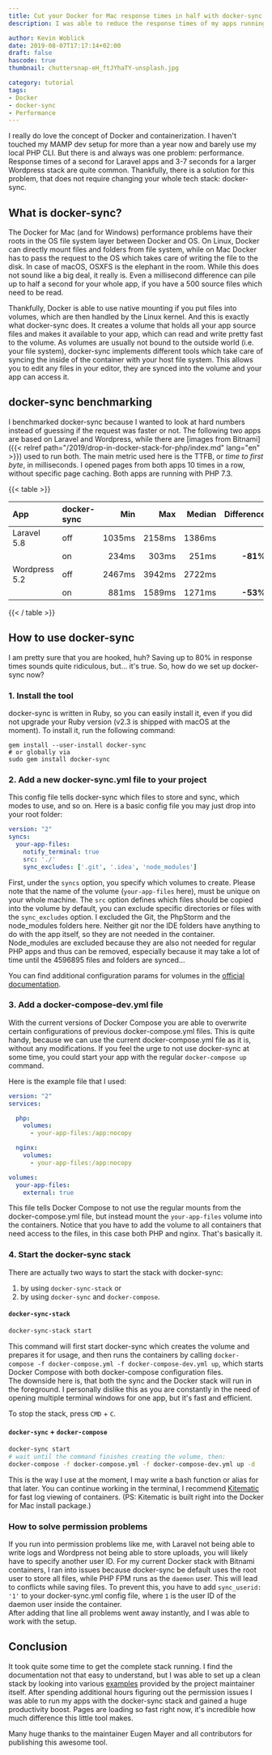 ```yaml
---
title: Cut your Docker for Mac response times in half with docker-sync
description: I was able to reduce the response times of my apps running with Docker for Mac up to 80%, by using the docker-sync tool.

author: Kevin Woblick
date: 2019-08-07T17:17:14+02:00
draft: false
hascode: true
thumbnail: chuttersnap-eH_ftJYhaTY-unsplash.jpg

category: tutorial
tags:
- Docker
- docker-sync
- Performance
---
```


I really do love the concept of Docker and containerization. I haven't touched my MAMP dev setup for more than a year now and barely use my local PHP CLI. But there is and always was one problem: performance. Response times of a second for Laravel apps and 3-7 seconds for a larger Wordpress stack are quite common. Thankfully, there is a solution for this problem, that does not require changing your whole tech stack: docker-sync.

## What is docker-sync?

The Docker for Mac (and for Windows) performance problems have their roots in the OS file system layer between Docker and OS. On Linux, Docker can directly mount files and folders from file system, while on Mac Docker has to pass the request to the OS which takes care of writing the file to the disk. In case of macOS, OSXFS is the elephant in the room. While this does not sound like a big deal, it really is. Even a millisecond difference can pile up to half a second for your whole app, if you have a 500 source files which need to be read.

Thankfully, Docker is able to use native mounting if you put files into volumes, which are then handled by the Linux kernel. And this is exactly what docker-sync does. It creates a volume that holds all your app source files and makes it available to your app, which can read and write pretty fast to the volume. As volumes are usually not bound to the outside world (i.e. your file system), docker-sync implements different tools which take care of syncing the inside of the container with your host file system. This allows you to edit any files in your editor, they are synced into the volume and your app can access it.

## docker-sync benchmarking

I benchmarked docker-sync because I wanted to look at hard numbers instead of guessing if the request was faster or not. The following two apps are based on Laravel and Wordpress, while there are [images from Bitnami]({{< relref path="/2019/drop-in-docker-stack-for-php/index.md" lang="en" >}}) used to run both. The main metric used here is the TTFB, or _time to first byte_, in milliseconds. I opened pages from both apps 10 times in a row, without specific page caching. Both apps are running with PHP 7.3.

{{< table >}}

| App | docker-sync | Min | Max | Median | Difference |
|:----|:-------|----:|----:|-------:|-----------:|
| Laravel 5.8 | off | 1035ms | 2158ms | 1386ms | |
| | on | 234ms | 303ms | 251ms | **-81%** |
| Wordpress 5.2 | off | 2467ms | 3942ms | 2722ms | |
| | on | 881ms | 1589ms | 1271ms | **-53%** |

{{< / table >}}


## How to use docker-sync

I am pretty sure that you are hooked, huh? Saving up to 80% in response times sounds quite ridiculous, but... it's true. So, how do we set up docker-sync now?


### 1. Install the tool

docker-sync is written in Ruby, so you can easily install it, even if you did not upgrade your Ruby version (v2.3 is shipped with macOS at the moment). To install it, run the following command:

```
gem install --user-install docker-sync
# or globally via
sudo gem install docker-sync
```


### 2. Add a new docker-sync.yml file to your project

This config file tells docker-sync which files to store and sync, which modes to use, and so on. Here is a basic config file you may just drop into your root folder:

```yml
version: "2"
syncs:
  your-app-files:
    notify_terminal: true
    src: './'
    sync_excludes: ['.git', '.idea', 'node_modules']
```

First, under the `syncs` option, you specify which volumes to create. Please note that the name of the volume (`your-app-files` here), must be unique on your whole machine. The `src` option defines which files should be copied into the volume by default, you can exclude specific directories or files with the `sync_excludes` option. I excluded the Git, the PhpStorm and the node_modules folders here. Neither git nor the IDE folders have anything to do with the app itself, so they are not needed in the container. Node_modules are excluded because they are also not needed for regular PHP apps and thus can be removed, especially because it may take a lot of time until the 4596895 files and folders are synced...

You can find additional configuration params for volumes in the [official documentation](https://docker-sync.readthedocs.io/en/latest/getting-started/configuration.html).


### 3. Add a docker-compose-dev.yml file

With the current versions of Docker Compose you are able to overwrite certain configurations of previous docker-compose.yml files. This is quite handy, because we can use the current docker-compose.yml file as it is, without any modifications. If you feel the urge to not use docker-sync at some time, you could start your app with the regular `docker-compose up` command.

Here is the example file that I used:

```yml
version: "2"
services:

  php:
    volumes:
      - your-app-files:/app:nocopy

  nginx:
    volumes:
      - your-app-files:/app:nocopy

volumes:
  your-app-files:
    external: true
```

This file tells Docker Compose to not use the regular mounts from the docker-compose.yml file, but instead mount the `your-app-files` volume into the containers. Notice that you have to add the volume to all containers that need access to the files, in this case both PHP and nginx. That's basically it.


### 4. Start the docker-sync stack

There are actually two ways to start the stack with docker-sync:

1. by using `docker-sync-stack` or
2. by using `docker-sync` and `docker-compose`.

#### `docker-sync-stack`

```bash
docker-sync-stack start
```

This command will first start docker-sync which creates the volume and prepares it for usage, and then runs the containers by calling
`docker-compose -f docker-compose.yml -f docker-compose-dev.yml up`, which starts Docker Compose with both docker-compose configuration files.  
The downside here is, that both the sync and the Docker stack will run in the foreground. I personally dislike this as you are constantly in the need of opening multiple terminal windows for one app, but it's fast and efficient.

To stop the stack, press `CMD` + `C`.

#### `docker-sync` + `docker-compose`

```bash
docker-sync start
# wait until the command finishes creating the volume, then:
docker-compose -f docker-compose.yml -f docker-compose-dev.yml up -d
```

This is the way I use at the moment, I may write a bash function or alias for that later. You can continue working in the terminal, I recommend [Kitematic](https://kitematic.com/) for fast log viewing of containers. (PS: Kitematic is built right into the Docker for Mac install package.)


### How to solve permission problems

If you run into permission problems like me, with Laravel not being able to write logs and Wordpress not being able to store uploads, you will likely have to specify another user ID. For my current Docker stack with Bitnami containers, I ran into issues because docker-sync be default uses the root user to store all files, while PHP FPM runs as the `daemon` user. This will lead to conflicts while saving files. To prevent this, you have to add `sync_userid: '1'` to your docker-sync.yml config file, where `1` is the user ID of the daemon user inside the container.  
After adding that line all problems went away instantly, and I was able to work with the setup.


## Conclusion

It took quite some time to get the complete stack running. I find the documentation not that easy to understand, but I was able to set up a clean stack by looking into various [examples](https://github.com/EugenMayer/docker-sync/tree/master/example) provided by the project maintainer itself. After spending additional hours figuring out the permission issues I was able to run my apps with the docker-sync stack and gained a huge productivity boost. Pages are loading so fast right now, it's incredible how much difference this little tool makes.

Many huge thanks to the maintainer Eugen Mayer and all contributors for publishing this awesome tool.
